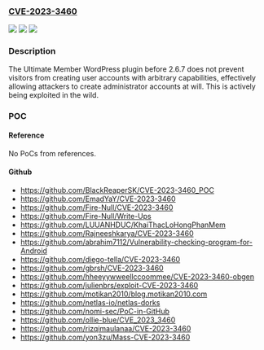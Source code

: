 ### [CVE-2023-3460](https://cve.mitre.org/cgi-bin/cvename.cgi?name=CVE-2023-3460)
![](https://img.shields.io/static/v1?label=Product&message=Ultimate%20Member&color=blue)
![](https://img.shields.io/static/v1?label=Version&message=0%3C%202.6.7%20&color=brighgreen)
![](https://img.shields.io/static/v1?label=Vulnerability&message=CWE-269%20Improper%20Privilege%20Management&color=brighgreen)

### Description

The Ultimate Member WordPress plugin before 2.6.7 does not prevent visitors from creating user accounts with arbitrary capabilities, effectively allowing attackers to create administrator accounts at will. This is actively being exploited in the wild.

### POC

#### Reference
No PoCs from references.

#### Github
- https://github.com/BlackReaperSK/CVE-2023-3460_POC
- https://github.com/EmadYaY/CVE-2023-3460
- https://github.com/Fire-Null/CVE-2023-3460
- https://github.com/Fire-Null/Write-Ups
- https://github.com/LUUANHDUC/KhaiThacLoHongPhanMem
- https://github.com/Rajneeshkarya/CVE-2023-3460
- https://github.com/abrahim7112/Vulnerability-checking-program-for-Android
- https://github.com/diego-tella/CVE-2023-3460
- https://github.com/gbrsh/CVE-2023-3460
- https://github.com/hheeyywweellccoommee/CVE-2023-3460-obgen
- https://github.com/julienbrs/exploit-CVE-2023-3460
- https://github.com/motikan2010/blog.motikan2010.com
- https://github.com/netlas-io/netlas-dorks
- https://github.com/nomi-sec/PoC-in-GitHub
- https://github.com/ollie-blue/CVE_2023_3460
- https://github.com/rizqimaulanaa/CVE-2023-3460
- https://github.com/yon3zu/Mass-CVE-2023-3460

